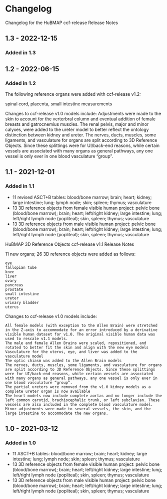 # Changelog

Changelog for the HuBMAP ccf-release Release Notes

## 1.3 - 2022-12-15

### Added in 1.3


## 1.2 - 2022-06-15

### Added in 1.2
The following reference organs were added with ccf-release v1.2:

spinal cord, placenta, small intestine measurements

Changes to ccf-release v1.0 models include: Adjustments were made to the skin to account for the verterbral column and eventual addition of female breasts and gatrocnemius muscles. The renal pelvis, major and minor calyxes, were added to the ureter model to better reflect the ontology distinction between kidney and ureter. The nerves, ducts, muscles, some ligaments, and vasculature for organs are split according to 3D Reference Objects. Since these splittings were for UI/back-end reasons, while certain vessels are associated with many organs as general pathways, any one vessel is only ever in one blood vasculature “group”.

## 1.1 - 2021-12-01

### Added in 1.1

* 11 revised ASCT+B tables: blood/bone marrow; brain; heart; kidney; large intestine; lung; lymph node; skin; spleen; thymus; vasculature
* 13 3D reference objects from female visible human project: pelvic bone (blood/bone marrow); brain; heart; left/right kidney; large intestine; lung; left/right lymph node (popliteal); skin, spleen; thymus; vasculature
* 13 3D reference objects from male visible human project: pelvic bone (blood/bone marrow); brain; heart; left/right kidney; large intestine; lung; left/right lymph node (popliteal); skin, spleen; thymus; vasculature



HuBMAP 3D Reference Objects ccf-release v1.1 Release Notes

11 new organs; 26 3D reference objects were added as follows: 
    
    
    eye
    fallopian tube
    knee
    liver
    ovary
    pancreas
    prostate
    small intestine
    ureter
    urinary bladder
    uterus

Changes to ccf-release v1.0 models include:

    All female models (with exception to the Allen Brain) were stretched in the Z-axis to accommodate for an error introduced by a derivative visible human dataset for v1.0. The original visible human data was used to rescale v1.1 models.
    The male and female Allen Brains were scaled, repositioned, and rotated to better fit the skin and align with the new eye models
    Vasculature for the uterus, eye, and liver was added to the vasculature model
    The optic chiasm was added to the Allen Brain models
    The nerves, ducts, muscles, some ligaments, and vasculature for organs are split according to 3D Reference Objects. Since these splittings were for UI/back-end reasons, while certain vessels are associated with many organs as general pathways, any one vessel is only ever in one blood vasculature “group”.
    The partial ureters were removed from the v1.0 kidney models as a complete ureter organ is now available
    The heart models now include complete aortas and no longer include the left common carotid, brachiocephalic trunk, or left subclavian. These vessels are also included in the complete blood vasculature model.
    Minor adjustments were made to several vessels, the skin, and the large intestine to accommodate the new organs.




## 1.0 - 2021-03-12

### Added in 1.0
* 11 ASCT+B tables: blood/bone marrow; brain; heart; kidney; large intestine; lung; lymph node; skin; spleen; thymus; vasculature
* 13 3D reference objects from female visible human project: pelvic bone (blood/bone marrow); brain; heart; left/right kidney; large intestine; lung; left/right lymph node (popliteal); skin, spleen; thymus; vasculature
* 13 3D reference objects from male visible human project: pelvic bone (blood/bone marrow); brain; heart; left/right kidney; large intestine; lung; left/right lymph node (popliteal); skin, spleen; thymus; vasculature

